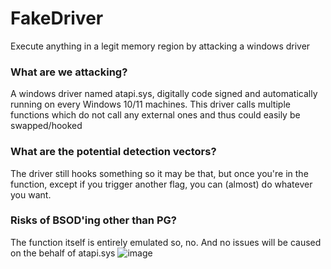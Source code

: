 # FakeDriver
Execute anything in a legit memory region by attacking a windows driver 
### What are we attacking?
A windows driver named atapi.sys, digitally code signed and automatically running on every Windows 10/11 machines.
This driver calls multiple functions which do not call any external ones and thus could easily be swapped/hooked
### What are the potential detection vectors?
The driver still hooks something so it may be that, but once you're in the function, except if you trigger another flag, you can (almost) do whatever you want.
### Risks of BSOD'ing other than PG?
The function itself is entirely emulated so, no. And no issues will be caused on the behalf of atapi.sys
![image](https://github.com/patchbull/FakeDriver/assets/125939943/41f02d91-8b32-4570-b6e4-efb17f95469a)
